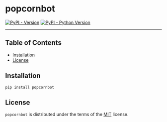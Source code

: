 # popcornbot

[![PyPI - Version](https://img.shields.io/pypi/v/popcornbot.svg)](https://pypi.org/project/popcornbot)
[![PyPI - Python Version](https://img.shields.io/pypi/pyversions/popcornbot.svg)](https://pypi.org/project/popcornbot)

-----

## Table of Contents

- [Installation](#installation)
- [License](#license)

## Installation

```console
pip install popcornbot
```

## License

`popcornbot` is distributed under the terms of the [MIT](https://spdx.org/licenses/MIT.html) license.
